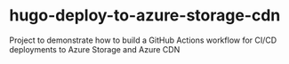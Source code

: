 # hugo-deploy-to-azure-storage-cdn
Project to demonstrate how to build a GitHub Actions workflow for CI/CD deployments to Azure Storage and Azure CDN
